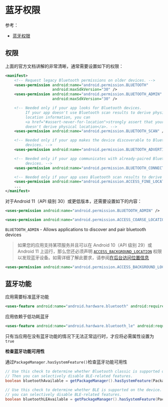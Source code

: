 # 蓝牙权限

参考：

+ [蓝牙权限](https://developer.android.com/develop/connectivity/bluetooth/bt-permissions?hl=zh-cn#declare)



## 权限

上面的官方文档讲解的非常清晰，通常需要设置如下的权限：

```xml
<manifest>
    <!-- Request legacy Bluetooth permissions on older devices. -->
    <uses-permission android:name="android.permission.BLUETOOTH"
                     android:maxSdkVersion="30" />
    <uses-permission android:name="android.permission.BLUETOOTH_ADMIN"
                     android:maxSdkVersion="30" />

    <!-- Needed only if your app looks for Bluetooth devices.
         If your app doesn't use Bluetooth scan results to derive physical
         location information, you can
         <a href="#assert-never-for-location">strongly assert that your app
         doesn't derive physical location</a>. -->
    <uses-permission android:name="android.permission.BLUETOOTH_SCAN" />

    <!-- Needed only if your app makes the device discoverable to Bluetooth
         devices. -->
    <uses-permission android:name="android.permission.BLUETOOTH_ADVERTISE" />

    <!-- Needed only if your app communicates with already-paired Bluetooth
         devices. -->
    <uses-permission android:name="android.permission.BLUETOOTH_CONNECT" />

    <!-- Needed only if your app uses Bluetooth scan results to derive physical location. -->
    <uses-permission android:name="android.permission.ACCESS_FINE_LOCATION" />
    ...
</manifest>
```

对于Android 11（API 级别 30）或更低版本，还需要设置如下的内容：

```xml
<uses-permission android:name="android.permission.BLUETOOTH_ADMIN" />

<uses-permission android:name="android.permission.ACCESS_COARSE_LOCATION" />
```

`BLUETOOTH_ADMIN` - Allows applications to discover and pair bluetooth devices



> 如果您的应用支持某项服务并且可以在 Android 10（API 级别 29）或 Android 11 上运行，那么您还必须声明 [`ACCESS_BACKGROUND_LOCATION`](https://developer.android.com/reference/android/Manifest.permission?hl=zh-cn#ACCESS_BACKGROUND_LOCATION) 权限以发现蓝牙设备。如需详细了解此要求，请参阅[在后台访问位置信息](https://developer.android.com/training/location/background?hl=zh-cn)

```xml
<uses-permission android:name="android.permission.ACCESS_BACKGROUND_LOCATION" />
```



## 蓝牙功能

应用需要标准蓝牙功能

```xml
<uses-feature android:name="android.hardware.bluetooth" android:required="true"/>
```

应用依赖于低功耗蓝牙

```xml
<uses-feature android:name="android.hardware.bluetooth_le" android:required="true"/>
```

只有当应用在没有蓝牙功能的情况下无法正常运行时，才应将必需属性设置为 `true`



**检查蓝牙功能可用性**

通过`PackageManager.hasSystemFeature()`检查蓝牙功能可用性

```java
// Use this check to determine whether Bluetooth classic is supported on the device.
// Then you can selectively disable BLE-related features.
boolean bluetoothAvailable = getPackageManager().hasSystemFeature(PackageManager.FEATURE_BLUETOOTH);

// Use this check to determine whether BLE is supported on the device. Then
// you can selectively disable BLE-related features.
boolean bluetoothLEAvailable = getPackageManager().hasSystemFeature(PackageManager.FEATURE_BLUETOOTH_LE);
```























